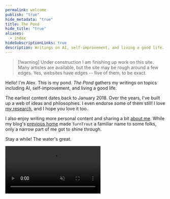 ```yaml
---
permalink: welcome
publish: "true"
hide_metadata: "true"
title: The Pond
hide_title: "true"
aliases:
  - index
hideSubscriptionLinks: true
description: Writings on AI, self-improvement, and living a good life.
---
```

> [!warning] Under construction
> I am finishing up work on this site. Many articles are available, but the site may be rough around a few edges. Yes, websites have edges -- five of them, to be exact.

Hello! I'm Alex. This is my pond. _The Pond_ gathers my writings on topics including AI, self-improvement, and living a good life.

The earliest content dates back to January 2018. Over the years, I've built up a web of ideas and philosophies. I even endorse some of them still! I love [my research](/research), and I hope you love it too.

I also enjoy writing more personal content and sharing a bit [about me](/about). While my blog's [previous home](http://www.lesswrong.com/user/turntrout) made `TurnTrout` a familiar name to some folks, only a narrow part of me got to shine through.

Stay a while! The water's great.

<video autoplay="" loop="" muted="" playsinline=""><source src="https://assets.turntrout.com/static/pond-calming.webm" class="no-vsc" type="video/webm">

> </video>

